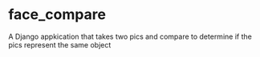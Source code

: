 # face_compare
A Django appkication that takes two pics and compare to determine if the pics represent the same object

